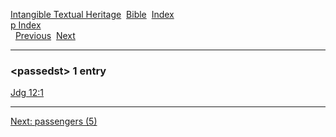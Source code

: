 [Intangible Textual Heritage](../../index)  [Bible](../index) 
[Index](index)   
[p Index](_p_)  
  [Previous](c08289)  [Next](c08291) 

------------------------------------------------------------------------

### &lt;passedst&gt; 1 entry

[Jdg 12:1](../kjv/jdg012.htm#001)  

------------------------------------------------------------------------

[Next: passengers (5)](c08291)
